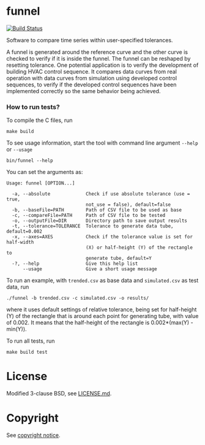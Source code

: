 # funnel

[![Build Status](https://travis-ci.org/lbl-srg/funnel.svg?branch=master)](https://travis-ci.org/lbl-srg/funnel)

Software to compare time series within user-specified tolerances.

A funnel is generated around the reference curve and the other curve is checked
to verify if it is inside the funnel. The funnel can be reshaped by resetting
tolerance. One potential application is to verify the development of building
HVAC control sequence. It compares data curves from real operation with
data curves from simulation using developed control sequences, to verify if the
developed control sequences have been implemented correctly so the same behavior
being achieved.

### How to run tests? ###

To compile the C files, run
```
make build
```
To see usage information, start the tool with command line argument `--help`
or `--usage`
```
bin/funnel --help
```
You can set the arguments as:
```
Usage: funnel [OPTION...]

  -a, --absolute             Check if use absolute tolerance (use = true,
                             not_use = false), default=false
  -b, --baseFile=PATH        Path of CSV file to be used as base
  -c, --compareFile=PATH     Path of CSV file to be tested
  -o, --outputFile=DIR       Directory path to save output results
  -t, --tolerance=TOLERANCE  Tolerance to generate data tube, default=0.002
  -x, --axes=AXES            Check if the tolerance value is set for half-width
                             (X) or half-height (Y) of the rectangle to
                             generate tube, default=Y
  -?, --help                 Give this help list
      --usage                Give a short usage message
```
To run an example, with `trended.csv` as base data and `simulated.csv` as test
data, run
```
./funnel -b trended.csv -c simulated.csv -o results/
```
where it uses default settings of relative tolerance, being set for half-height (Y)
of the rectangle that is around each point for generating tube, with value of 0.002.
It means that the half-height of the rectangle is 0.002*(max(Y) - min(Y)).

To run all tests, run
```
make build test
```

# License

Modified 3-clause BSD, see [LICENSE.md](LICENSE.md).

# Copyright

See [copyright notice](COPYRIGHT.md).
